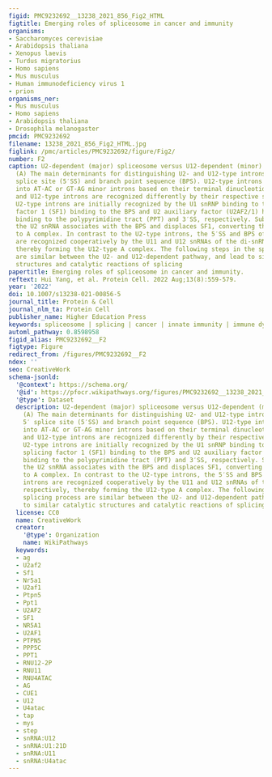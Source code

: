 ```yaml
---
figid: PMC9232692__13238_2021_856_Fig2_HTML
figtitle: Emerging roles of spliceosome in cancer and immunity
organisms:
- Saccharomyces cerevisiae
- Arabidopsis thaliana
- Xenopus laevis
- Turdus migratorius
- Homo sapiens
- Mus musculus
- Human immunodeficiency virus 1
- prion
organisms_ner:
- Mus musculus
- Homo sapiens
- Arabidopsis thaliana
- Drosophila melanogaster
pmcid: PMC9232692
filename: 13238_2021_856_Fig2_HTML.jpg
figlink: /pmc/articles/PMC9232692/figure/Fig2/
number: F2
caption: U2-dependent (major) spliceosome versus U12-dependent (minor) spliceosome.
  (A) The main determinants for distinguishing U2- and U12-type introns are the 5′
  splice site (5′SS) and branch point sequence (BPS). U12-type introns are subdivided
  into AT-AC or GT-AG minor introns based on their terminal dinucleotides. (B) U2-
  and U12-type introns are recognized differently by their respective spliceosomes.
  U2-type introns are initially recognized by the U1 snRNP binding to the 5′SS, splicing
  factor 1 (SF1) binding to the BPS and U2 auxiliary factor (U2AF2/1) heterodimer
  binding to the polypyrimidine tract (PPT) and 3′SS, respectively. Subsequently,
  the U2 snRNA associates with the BPS and displaces SF1, converting the E complex
  to A complex. In contrast to the U2-type introns, the 5′SS and BPS of U12-type introns
  are recognized cooperatively by the U11 and U12 snRNAs of the di-snRNP, respectively,
  thereby forming the U12-type A complex. The following steps in the splicing process
  are similar between the U2- and U12-dependent pathway, and lead to similar catalytic
  structures and catalytic reactions of splicing
papertitle: Emerging roles of spliceosome in cancer and immunity.
reftext: Hui Yang, et al. Protein Cell. 2022 Aug;13(8):559-579.
year: '2022'
doi: 10.1007/s13238-021-00856-5
journal_title: Protein & Cell
journal_nlm_ta: Protein Cell
publisher_name: Higher Education Press
keywords: spliceosome | splicing | cancer | innate immunity | immune dysregulation
automl_pathway: 0.8598958
figid_alias: PMC9232692__F2
figtype: Figure
redirect_from: /figures/PMC9232692__F2
ndex: ''
seo: CreativeWork
schema-jsonld:
  '@context': https://schema.org/
  '@id': https://pfocr.wikipathways.org/figures/PMC9232692__13238_2021_856_Fig2_HTML.html
  '@type': Dataset
  description: U2-dependent (major) spliceosome versus U12-dependent (minor) spliceosome.
    (A) The main determinants for distinguishing U2- and U12-type introns are the
    5′ splice site (5′SS) and branch point sequence (BPS). U12-type introns are subdivided
    into AT-AC or GT-AG minor introns based on their terminal dinucleotides. (B) U2-
    and U12-type introns are recognized differently by their respective spliceosomes.
    U2-type introns are initially recognized by the U1 snRNP binding to the 5′SS,
    splicing factor 1 (SF1) binding to the BPS and U2 auxiliary factor (U2AF2/1) heterodimer
    binding to the polypyrimidine tract (PPT) and 3′SS, respectively. Subsequently,
    the U2 snRNA associates with the BPS and displaces SF1, converting the E complex
    to A complex. In contrast to the U2-type introns, the 5′SS and BPS of U12-type
    introns are recognized cooperatively by the U11 and U12 snRNAs of the di-snRNP,
    respectively, thereby forming the U12-type A complex. The following steps in the
    splicing process are similar between the U2- and U12-dependent pathway, and lead
    to similar catalytic structures and catalytic reactions of splicing
  license: CC0
  name: CreativeWork
  creator:
    '@type': Organization
    name: WikiPathways
  keywords:
  - ag
  - U2af2
  - Sf1
  - Nr5a1
  - U2af1
  - Ptpn5
  - Ppt1
  - U2AF2
  - SF1
  - NR5A1
  - U2AF1
  - PTPN5
  - PPP5C
  - PPT1
  - RNU12-2P
  - RNU11
  - RNU4ATAC
  - AG
  - CUE1
  - U12
  - U4atac
  - tap
  - mys
  - step
  - snRNA:U12
  - snRNA:U1:21D
  - snRNA:U11
  - snRNA:U4atac
---
```


